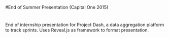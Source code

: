 #End of Summer Presentation (Capital One 2015)
#
End of internship presentation for Project Dash, a data aggregation platform to track sprints. Uses Reveal.js as framework to format presentation.
